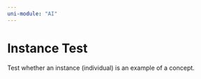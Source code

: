 ```yaml
---
uni-module: "AI"
---
```


# Instance Test

Test whether an instance (individual) is an example of a concept.
